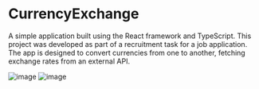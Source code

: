 # CurrencyExchange
A simple application built using the React framework and TypeScript. This project was developed as part of a recruitment task for a job application. The app is designed to convert currencies from one to another, fetching exchange rates from an external API.


![image](https://github.com/user-attachments/assets/e20e12b1-a488-4ee7-93d6-0382a5072e86)
![image](https://github.com/user-attachments/assets/da20174d-6d52-44bc-96f6-9098e60ce0f0)
